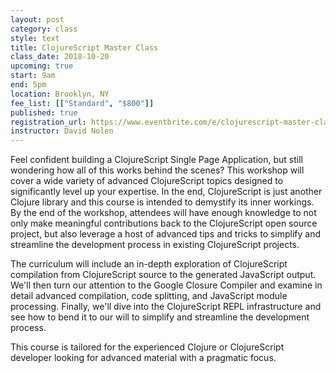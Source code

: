 ```yaml
---
layout: post
category: class
style: text
title: ClojureScript Master Class
class_date: 2018-10-20
upcoming: true
start: 9am
end: 5pm
location: Brooklyn, NY
fee_list: [["Standard", "$800"]]
published: true
registration_url: https://www.eventbrite.com/e/clojurescript-master-class-tickets-47182560308
instructor: David Nolen
---
```


Feel confident building a ClojureScript Single Page Application, but still
wondering how all of this works behind the scenes? This workshop will cover a
wide variety of advanced ClojureScript topics designed to significantly level up
your expertise. In the end, ClojureScript is just another Clojure library and
this course is intended to demystify its inner workings. By the end of the
workshop, attendees will have enough knowledge to not only make meaningful
contributions back to the ClojureScript open source project, but also leverage
a host of advanced tips and tricks to simplify and streamline the development
process in existing ClojureScript projects.

The curriculum will include an in-depth exploration of ClojureScript compilation
from ClojureScript source to the generated JavaScript output. We'll then turn
our attention to the Google Closure Compiler and examine in detail advanced
compilation, code splitting, and JavaScript module processing. Finally, we'll dive into the ClojureScript REPL infrastructure and
see how to bend it to our will to simplify and streamline the development
process.

This course is tailored for the experienced Clojure or ClojureScript developer
looking for advanced material with a pragmatic focus.
